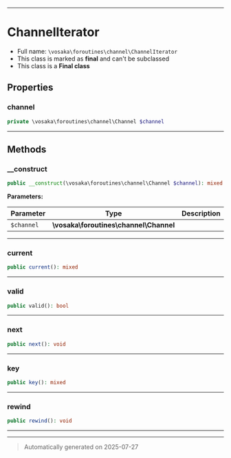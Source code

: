 ***

# ChannelIterator





* Full name: `\vosaka\foroutines\channel\ChannelIterator`
* This class is marked as **final** and can't be subclassed
* This class is a **Final class**



## Properties


### channel



```php
private \vosaka\foroutines\channel\Channel $channel
```






***

## Methods


### __construct



```php
public __construct(\vosaka\foroutines\channel\Channel $channel): mixed
```








**Parameters:**

| Parameter | Type | Description |
|-----------|------|-------------|
| `$channel` | **\vosaka\foroutines\channel\Channel** |  |





***

### current



```php
public current(): mixed
```












***

### valid



```php
public valid(): bool
```












***

### next



```php
public next(): void
```












***

### key



```php
public key(): mixed
```












***

### rewind



```php
public rewind(): void
```












***


***
> Automatically generated on 2025-07-27
